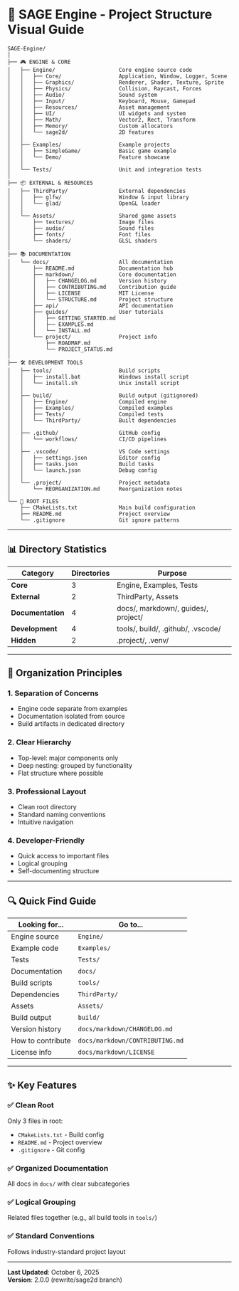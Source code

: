 # 🎨 SAGE Engine - Project Structure Visual Guide

```
SAGE-Engine/
│
├── 🎮 ENGINE & CORE
│   ├── Engine/                    Core engine source code
│   │   ├── Core/                  Application, Window, Logger, Scene
│   │   ├── Graphics/              Renderer, Shader, Texture, Sprite
│   │   ├── Physics/               Collision, Raycast, Forces
│   │   ├── Audio/                 Sound system
│   │   ├── Input/                 Keyboard, Mouse, Gamepad
│   │   ├── Resources/             Asset management
│   │   ├── UI/                    UI widgets and system
│   │   ├── Math/                  Vector2, Rect, Transform
│   │   ├── Memory/                Custom allocators
│   │   └── sage2d/                2D features
│   │
│   ├── Examples/                  Example projects
│   │   ├── SimpleGame/            Basic game example
│   │   └── Demo/                  Feature showcase
│   │
│   └── Tests/                     Unit and integration tests
│
├── 📦 EXTERNAL & RESOURCES
│   ├── ThirdParty/                External dependencies
│   │   ├── glfw/                  Window & input library
│   │   └── glad/                  OpenGL loader
│   │
│   └── Assets/                    Shared game assets
│       ├── textures/              Image files
│       ├── audio/                 Sound files
│       ├── fonts/                 Font files
│       └── shaders/               GLSL shaders
│
├── 📚 DOCUMENTATION
│   └── docs/                      All documentation
│       ├── README.md              Documentation hub
│       ├── markdown/              Core documentation
│       │   ├── CHANGELOG.md       Version history
│       │   ├── CONTRIBUTING.md    Contribution guide
│       │   ├── LICENSE            MIT License
│       │   └── STRUCTURE.md       Project structure
│       ├── api/                   API documentation
│       ├── guides/                User tutorials
│       │   ├── GETTING_STARTED.md
│       │   ├── EXAMPLES.md
│       │   └── INSTALL.md
│       └── project/               Project info
│           ├── ROADMAP.md
│           └── PROJECT_STATUS.md
│
├── 🛠️ DEVELOPMENT TOOLS
│   ├── tools/                     Build scripts
│   │   ├── install.bat            Windows install script
│   │   └── install.sh             Unix install script
│   │
│   ├── build/                     Build output (gitignored)
│   │   ├── Engine/                Compiled engine
│   │   ├── Examples/              Compiled examples
│   │   ├── Tests/                 Compiled tests
│   │   └── ThirdParty/            Built dependencies
│   │
│   ├── .github/                   GitHub config
│   │   └── workflows/             CI/CD pipelines
│   │
│   ├── .vscode/                   VS Code settings
│   │   ├── settings.json          Editor config
│   │   ├── tasks.json             Build tasks
│   │   └── launch.json            Debug config
│   │
│   └── .project/                  Project metadata
│       └── REORGANIZATION.md      Reorganization notes
│
└── 📄 ROOT FILES
    ├── CMakeLists.txt             Main build configuration
    ├── README.md                  Project overview
    └── .gitignore                 Git ignore patterns

```

---

## 📊 Directory Statistics

| Category | Directories | Purpose |
|----------|-------------|---------|
| **Core** | 3 | Engine, Examples, Tests |
| **External** | 2 | ThirdParty, Assets |
| **Documentation** | 4 | docs/, markdown/, guides/, project/ |
| **Development** | 4 | tools/, build/, .github/, .vscode/ |
| **Hidden** | 2 | .project/, .venv/ |

---

## 🎯 Organization Principles

### 1. **Separation of Concerns**
- Engine code separate from examples
- Documentation isolated from source
- Build artifacts in dedicated directory

### 2. **Clear Hierarchy**
- Top-level: major components only
- Deep nesting: grouped by functionality
- Flat structure where possible

### 3. **Professional Layout**
- Clean root directory
- Standard naming conventions
- Intuitive navigation

### 4. **Developer-Friendly**
- Quick access to important files
- Logical grouping
- Self-documenting structure

---

## 🔍 Quick Find Guide

| Looking for... | Go to... |
|----------------|----------|
| Engine source | `Engine/` |
| Example code | `Examples/` |
| Tests | `Tests/` |
| Documentation | `docs/` |
| Build scripts | `tools/` |
| Dependencies | `ThirdParty/` |
| Assets | `Assets/` |
| Build output | `build/` |
| Version history | `docs/markdown/CHANGELOG.md` |
| How to contribute | `docs/markdown/CONTRIBUTING.md` |
| License info | `docs/markdown/LICENSE` |

---

## ✨ Key Features

### ✅ Clean Root
Only 3 files in root:
- `CMakeLists.txt` - Build config
- `README.md` - Project overview
- `.gitignore` - Git config

### ✅ Organized Documentation
All docs in `docs/` with clear subcategories

### ✅ Logical Grouping
Related files together (e.g., all build tools in `tools/`)

### ✅ Standard Conventions
Follows industry-standard project layout

---

**Last Updated**: October 6, 2025  
**Version**: 2.0.0 (rewrite/sage2d branch)
